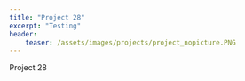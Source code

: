 ```yaml
---
title: "Project 28"
excerpt: "Testing"
header:
    teaser: /assets/images/projects/project_nopicture.PNG
---
```


Project 28